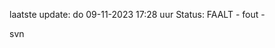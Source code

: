 laatste update: 
do 09-11-2023 17:28   uur 
Status: FAALT - fout - 
<div class="service R">svn</div>